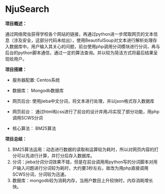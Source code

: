 # NjuSearch
**项目概述：**

通过网络爬虫获得学校各个网站的链接，再通过python进一步爬取网页的文本信息（涉及安全，这部分代码未给出），使用BeautifulSoup对文本进行解析处理存入数据库中。用户输入其关心的问题，前台使用php调用分词模块进行分词，再与后台的python脚本通信，通过一定的算法查询。并以较为简洁方式将最后结果呈现给用户。

**项目搭建：**

 - 服务器配置:
 Centos系统
 
 - 数据库：
 Mongodb数据库
 - 网页后台:
 使用jieba中文分词，将文本进行处理，并以json格式存入数据库
 
 - 网页前台：
通过html和css进行了前台的设计并用JS实现了部分功能，用php调用SCWS分词

 - 核心算法：
 BM25算法

**项目总结：**

 1. BM25算法运用：动态进行数据的读取和运算较为耗时，所以对网页内容的打分可以先进行计算，并打分后存入数据库。
 2. 分词：jieba分词分词效果不错，但是在前台调用用python写的分词脚本对用户输入问题进行分词较为耗时，大约要3秒左右，故改为用php直接调用SCWS分词，分词较为迅速。
 3. 数据库：mongodb较为消耗内存，当用户数目上升较快时，内存消耗增长快。
 
